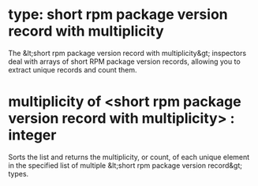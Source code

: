 # type: short rpm package version record with multiplicity

The &amp;lt;short rpm package version record with multiplicity&amp;gt; inspectors deal with arrays of short RPM package version records, allowing you to extract unique records and count them.

# multiplicity of &lt;short rpm package version record with multiplicity&gt; : integer

Sorts the list and returns the multiplicity, or count, of each unique element in the specified list of multiple &amp;lt;short rpm package version record&amp;gt; types.
